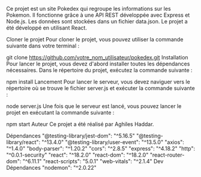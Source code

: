 Ce projet est un site Pokedex qui regroupe les informations sur les Pokemon. Il fonctionne grâce à une API REST développée avec Express et Node.js. Les données sont stockées dans un fichier data.json. Le projet a été développé en utilisant React.

Cloner le projet
Pour cloner le projet, vous pouvez utiliser la commande suivante dans votre terminal :


git clone https://github.com/votre_nom_utilisateur/pokedex.git
Installation
Pour lancer le projet, vous devez d'abord installer toutes les dépendances nécessaires. Dans le répertoire du projet, exécutez la commande suivante :


npm install
Lancement
Pour lancer le serveur, vous devez naviguer vers le répertoire où se trouve le fichier server.js et exécuter la commande suivante :


node server.js
Une fois que le serveur est lancé, vous pouvez lancer le projet en exécutant la commande suivante :

npm start
Auteur
Ce projet a été réalisé par Aghiles Haddar.

Dépendances
"@testing-library/jest-dom": "^5.16.5"
"@testing-library/react": "^13.4.0"
"@testing-library/user-event": "^13.5.0"
"axios": "^1.4.0"
"body-parser": "^1.20.2"
"cors": "^2.8.5"
"express": "^4.18.2"
"http": "^0.0.1-security"
"react": "^18.2.0"
"react-dom": "^18.2.0"
"react-router-dom": "^6.11.1"
"react-scripts": "5.0.1"
"web-vitals": "^2.1.4"
Dev Dépendances
"nodemon": "^2.0.22"
